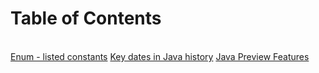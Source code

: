 # Table of Contents
\
[Enum - listed constants](/art/Enum-listed_constants.md)
[Key dates in Java history](/art/post/Key_Dates_In_Java_History.md)
[Java Preview Features](/art/post/Java_Preview_Features.md)
